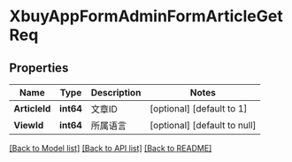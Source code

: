 # XbuyAppFormAdminFormArticleGetReq

## Properties
Name | Type | Description | Notes
------------ | ------------- | ------------- | -------------
**ArticleId** | **int64** | 文章ID | [optional] [default to 1]
**ViewId** | **int64** | 所属语言 | [optional] [default to null]

[[Back to Model list]](../README.md#documentation-for-models) [[Back to API list]](../README.md#documentation-for-api-endpoints) [[Back to README]](../README.md)

